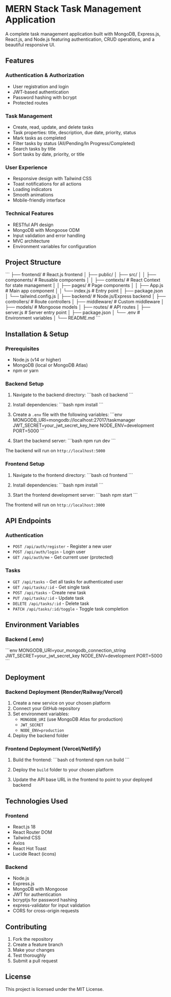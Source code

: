 # MERN Stack Task Management Application

A complete task management application built with MongoDB, Express.js, React.js, and Node.js featuring authentication, CRUD operations, and a beautiful responsive UI.

## Features

### Authentication & Authorization
- User registration and login
- JWT-based authentication
- Password hashing with bcrypt
- Protected routes

### Task Management
- Create, read, update, and delete tasks
- Task properties: title, description, due date, priority, status
- Mark tasks as completed
- Filter tasks by status (All/Pending/In Progress/Completed)
- Search tasks by title
- Sort tasks by date, priority, or title

### User Experience
- Responsive design with Tailwind CSS
- Toast notifications for all actions
- Loading indicators
- Smooth animations
- Mobile-friendly interface

### Technical Features
- RESTful API design
- MongoDB with Mongoose ODM
- Input validation and error handling
- MVC architecture
- Environment variables for configuration

## Project Structure

\`\`\`
├── frontend/                 # React.js frontend
│   ├── public/
│   ├── src/
│   │   ├── components/       # Reusable components
│   │   ├── contexts/         # React Context for state management
│   │   ├── pages/           # Page components
│   │   ├── App.js           # Main app component
│   │   └── index.js         # Entry point
│   ├── package.json
│   └── tailwind.config.js
│
├── backend/                  # Node.js/Express backend
│   ├── controllers/         # Route controllers
│   ├── middleware/          # Custom middleware
│   ├── models/             # Mongoose models
│   ├── routes/             # API routes
│   ├── server.js           # Server entry point
│   ├── package.json
│   └── .env                # Environment variables
│
└── README.md
\`\`\`

## Installation & Setup

### Prerequisites
- Node.js (v14 or higher)
- MongoDB (local or MongoDB Atlas)
- npm or yarn

### Backend Setup

1. Navigate to the backend directory:
\`\`\`bash
cd backend
\`\`\`

2. Install dependencies:
\`\`\`bash
npm install
\`\`\`

3. Create a `.env` file with the following variables:
\`\`\`env
MONGODB_URI=mongodb://localhost:27017/taskmanager
JWT_SECRET=your_jwt_secret_key_here
NODE_ENV=development
PORT=5000
\`\`\`

4. Start the backend server:
\`\`\`bash
npm run dev
\`\`\`

The backend will run on `http://localhost:5000`

### Frontend Setup

1. Navigate to the frontend directory:
\`\`\`bash
cd frontend
\`\`\`

2. Install dependencies:
\`\`\`bash
npm install
\`\`\`

3. Start the frontend development server:
\`\`\`bash
npm start
\`\`\`

The frontend will run on `http://localhost:3000`

## API Endpoints

### Authentication
- `POST /api/auth/register` - Register a new user
- `POST /api/auth/login` - Login user
- `GET /api/auth/me` - Get current user (protected)

### Tasks
- `GET /api/tasks` - Get all tasks for authenticated user
- `GET /api/tasks/:id` - Get single task
- `POST /api/tasks` - Create new task
- `PUT /api/tasks/:id` - Update task
- `DELETE /api/tasks/:id` - Delete task
- `PATCH /api/tasks/:id/toggle` - Toggle task completion

## Environment Variables

### Backend (.env)
\`\`\`env
MONGODB_URI=your_mongodb_connection_string
JWT_SECRET=your_jwt_secret_key
NODE_ENV=development
PORT=5000
\`\`\`

## Deployment

### Backend Deployment (Render/Railway/Vercel)

1. Create a new service on your chosen platform
2. Connect your GitHub repository
3. Set environment variables:
   - `MONGODB_URI` (use MongoDB Atlas for production)
   - `JWT_SECRET`
   - `NODE_ENV=production`
4. Deploy the backend folder

### Frontend Deployment (Vercel/Netlify)

1. Build the frontend:
\`\`\`bash
cd frontend
npm run build
\`\`\`

2. Deploy the `build` folder to your chosen platform
3. Update the API base URL in the frontend to point to your deployed backend

## Technologies Used

### Frontend
- React.js 18
- React Router DOM
- Tailwind CSS
- Axios
- React Hot Toast
- Lucide React (icons)

### Backend
- Node.js
- Express.js
- MongoDB with Mongoose
- JWT for authentication
- bcryptjs for password hashing
- express-validator for input validation
- CORS for cross-origin requests

## Contributing

1. Fork the repository
2. Create a feature branch
3. Make your changes
4. Test thoroughly
5. Submit a pull request

## License

This project is licensed under the MIT License.

